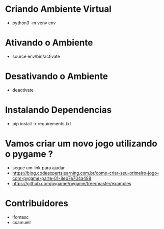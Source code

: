 # Criando Ambiente Virtual
- python3 -m venv env

# Ativando o Ambiente
- source env/bin/activate 

# Desativando o Ambiente
- deactivate

# Instalando Dependencias 
- pip install -r requirements.txt

# Vamos criar um novo jogo utilizando o pygame ?
- segue um link para ajudar
- https://blog.codeexpertslearning.com.br/como-criar-seu-primeiro-jogo-com-pygame-parte-01-8eb7e704a488
- https://github.com/pygame/pygame/tree/master/examples

# Contribuidores
- lfontesc
- csamuelr